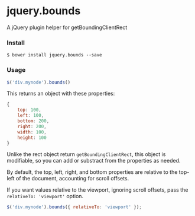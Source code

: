 # jquery.bounds
A jQuery plugin helper for getBoundingClientRect

### Install

```
$ bower install jquery.bounds --save
```

### Usage

```js
$('div.mynode').bounds()
```

This returns an object with these properties:
```js
{
	top: 100,
	left: 100,
	bottom: 200,
	right: 200,
	width: 100,
	height: 100
}
```

Unlike the rect object return `getBoundingClientRect`, this object is modifiable, so you can add or substract from the properties as needed.

By default, the top, left, right, and bottom properties are relative to the top-left of the document, accounting for scroll offsets.

If you want values relative to the viewport, ignoring scroll offsets, pass the `relativeTo: 'viewport'` option.

```js
$('div.mynode').bounds({ relativeTo: 'viewport' });
```
